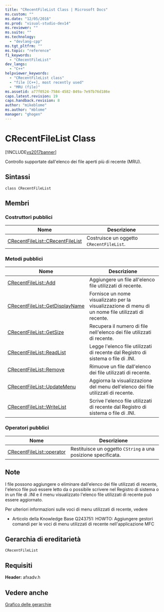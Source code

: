 ```yaml
---
title: "CRecentFileList Class | Microsoft Docs"
ms.custom: ""
ms.date: "12/05/2016"
ms.prod: "visual-studio-dev14"
ms.reviewer: ""
ms.suite: ""
ms.technology: 
  - "devlang-cpp"
ms.tgt_pltfrm: ""
ms.topic: "reference"
f1_keywords: 
  - "CRecentFileList"
dev_langs: 
  - "C++"
helpviewer_keywords: 
  - "CRecentFileList class"
  - "file [C++], most recently used"
  - "MRU (file)"
ms.assetid: a77f0524-7584-4582-849a-7e97b76d186e
caps.latest.revision: 19
caps.handback.revision: 8
author: "mikeblome"
ms.author: "mblome"
manager: "ghogen"
---
```

# CRecentFileList Class
[!INCLUDE[vs2017banner](../../assembler/inline/includes/vs2017banner.md)]

Controllo supportate dall'elenco dei file aperti più di recente \(MRU\).  
  
## Sintassi  
  
```  
class CRecentFileList  
```  
  
## Membri  
  
### Costruttori pubblici  
  
|Nome|Descrizione|  
|----------|-----------------|  
|[CRecentFileList::CRecentFileList](../Topic/CRecentFileList::CRecentFileList.md)|Costruisce un oggetto `CRecentFileList`.|  
  
### Metodi pubblici  
  
|Nome|Descrizione|  
|----------|-----------------|  
|[CRecentFileList::Add](../Topic/CRecentFileList::Add.md)|Aggiungere un file all'elenco file utilizzati di recente.|  
|[CRecentFileList::GetDisplayName](../Topic/CRecentFileList::GetDisplayName.md)|Fornisce un nome visualizzato per la visualizzazione di menu di un nome file utilizzati di recente.|  
|[CRecentFileList::GetSize](../Topic/CRecentFileList::GetSize.md)|Recupera il numero di file nell'elenco dei file utilizzati di recente.|  
|[CRecentFileList::ReadList](../Topic/CRecentFileList::ReadList.md)|Legge l'elenco file utilizzati di recente dal Registro di sistema o file di .INI.|  
|[CRecentFileList::Remove](../Topic/CRecentFileList::Remove.md)|Rimuove un file dall'elenco dei file utilizzati di recente.|  
|[CRecentFileList::UpdateMenu](../Topic/CRecentFileList::UpdateMenu.md)|Aggiorna la visualizzazione del menu dell'elenco dei file utilizzati di recente.|  
|[CRecentFileList::WriteList](../Topic/CRecentFileList::WriteList.md)|Scrive l'elenco file utilizzati di recente dal Registro di sistema o file di .INI.|  
  
### Operatori pubblici  
  
|Nome|Descrizione|  
|----------|-----------------|  
|[CRecentFileList::operator](../Topic/CRecentFileList::operator.md)|Restituisce un oggetto `CString` a una posizione specificata.|  
  
## Note  
 I file possono aggiungere o eliminare dall'elenco dei file utilizzati di recente, l'elenco file può essere letto da o possibile scrivere nel Registro di sistema o in un file di .INI e il menu visualizzato l'elenco file utilizzati di recente può essere aggiornato.  
  
 Per ulteriori informazioni sulle voci di menu utilizzati di recente, vedere  
  
-   Articolo della Knowledge Base Q243751: HOWTO: Aggiungere gestori comandi per le voci di menu utilizzati di recente nell'applicazione MFC  
  
## Gerarchia di ereditarietà  
 `CRecentFileList`  
  
## Requisiti  
 **Header:** afxadv.h  
  
## Vedere anche  
 [Grafico delle gerarchie](../../mfc/hierarchy-chart.md)
